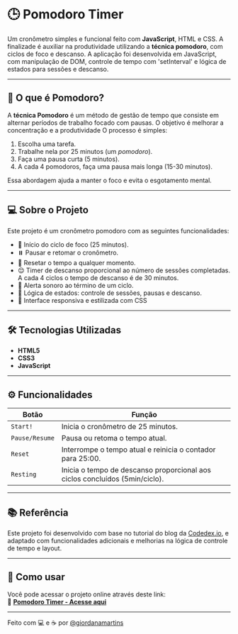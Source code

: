 # 🕒 Pomodoro Timer

Um cronômetro simples e funcional feito com **JavaScript**, HTML e CSS. A finalizade é auxiliar na produtividade utilizando a **técnica pomodoro**, com ciclos de foco e descanso. A aplicação foi desenvolvida em JavaScript, com manipulação de DOM, controle de tempo com 'setInterval' e lógica de estados para sessões e descanso.

---

## 📌 O que é Pomodoro?

A **técnica Pomodoro** é um método de gestão de tempo que consiste em alternar períodos de trabalho focado com pausas. O objetivo é melhorar a concentração e a produtividade O processo é simples:

1. Escolha uma tarefa.
2. Trabalhe nela por 25 minutos (um *pomodoro*).
3. Faça uma pausa curta (5 minutos).
4. A cada 4 pomodoros, faça uma pausa mais longa (15-30 minutos).

Essa abordagem ajuda a manter o foco e evita o esgotamento mental.

---

## 💻 Sobre o Projeto

Este projeto é um cronômetro pomodoro com as seguintes funcionalidades:

- 🎯 Início do ciclo de foco (25 minutos).
- ⏸️ Pausar e retomar o cronômetro.
- 🔄 Resetar o tempo a qualquer momento.
- 😌 Timer de descanso proporcional ao número de sessões completadas. A cada 4 ciclos o tempo de descanso é de 30 minutos.
- 🔔 Alerta sonoro ao término de um ciclo.
- 🧠 Lógica de estados: controle de sessões, pausas e descanso.
- 📱 Interface responsiva e estilizada com CSS

---

## 🛠️ Tecnologias Utilizadas

- **HTML5**  
- **CSS3**
- **JavaScript**

---

## ⚙️ Funcionalidades

| Botão         | Função                                                                 |
|---------------|------------------------------------------------------------------------|
| `Start!`      | Inicia o cronômetro de 25 minutos.                                     |
| `Pause/Resume`| Pausa ou retoma o tempo atual.                                         |
| `Reset`       | Interrompe o tempo atual e reinicia o contador para 25:00.            |
| `Resting`     | Inicia o tempo de descanso proporcional aos ciclos concluídos (5min/ciclo). |

---

## 📚 Referência

Este projeto foi desenvolvido com base no tutorial do blog da [Codedex.io](https://www.codedex.io/projects/build-a-pomodoro-app-with-html-css-js), e adaptado com funcionalidades adicionais e melhorias na lógica de controle de tempo e layout.

---

## 🚀 Como usar

Você pode acessar o projeto online através deste link:  
🔗 **[Pomodoro Timer - Acesse aqui](https://giordanamartins.github.io/pomodoro-timer/)**

---

Feito com 💻 e ☕ por [@giordanamartins](https://github.com/giordanamartins)
